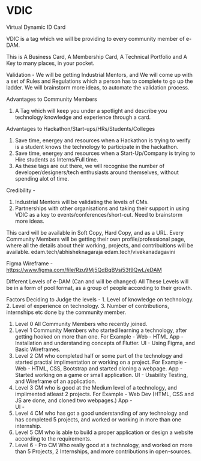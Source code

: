 # VDIC
Virtual Dynamic ID Card

VDIC is a tag which we will be providing to every community member of e-DAM.

This is A Business Card, A Membership Card, A Technical Portfolio and A Key to many places, in your pocket.

Validation - 
  We will be getting Industrial Mentors, and We will come up with a set of Rules and Regulations which a person has to complete to go up the ladder.
  We will brainstorm more ideas, to automate the validation process.
  
Advantages to Community Members
1. A Tag which will keep you under a spotlight and describe you technology knowledge and experience through a card.

Advantages to Hackathon/Start-ups/HRs/Students/Colleges
1. Save time, energey and resources when a Hackathon is trying to verify is a student knows the technology to participate in the hackathon.
2. Save time, energey and resources when a Start-Up/Company is trying to Hire students as Interns/Full time.
3. As these tags are out there, we will recognise the number of developer/designers/tech enthusiasts around themselves, without spending alot of time.

Credibility - 
1. Industrial Mentors will be validating the levels of CMs.
2. Partnerships with other organisations and taking their support in using VDIC as a key to events/conferences/short-cut.
Need to brainstorm more ideas.

This card will be available in Soft Copy, Hard Copy, and as a URL.
Every Community Members will be getting their own profile/professional page, where all the details about their working, projects, and contribuitions will be available.
  edam.tech/abhisheknagaraja
  edam.tech/vivekanadagavini
 
Figma Wireframe - https://www.figma.com/file/Rzu9Mj5QdBqBVsi53t9QwL/eDAM

Different Levels of e-DAM (Can and will be changed)
  All These Levels will be in a form of pool format, as a group of people according to their growth.

  Factors Deciding to Judge the levels - 
    1. Level of knowledge on technology.
    2. Level of experience on technology.
    3. Number of contributions, internships etc done by the community member.

  1. Level 0
    All Community Members who recently joined.
  2. Level 1
    Community Members who started learning a technology, after getting hooked on more than one.
    For Example - 
      Web - HTML
      App - Installation and understanding concepts of Flutter.
      UI - Using Figma, and Basic Wireframes.
  3. Level 2
    CM who completed half or some part of the technology and started practial implimentation or working on a project.
      For Example - 
      Web - HTML, CSS, Bootstrap and started cloning a webpage.
      App - Started working on a game or small application.
      UI - Usability Testing, and Wireframe of an application.
  4. Level 3
    CM who is good at the Medium level of a technology, and implimented atleast 2 projects.
    For Example - 
      Web Dev (HTML, CSS and JS are done, and cloned two webpages.)
      App -  
      UI - 
  5. Level 4
    CM who has got a good understanding of any technology and has completed 5 projects, and worked or working in more than one internship.
  6. Level 5
    CM who is able to build a proper application or design a website according to the requirements.
  7. Level 6 - Pro
    CM Who really good at a technology, and worked on more than 5 Projects, 2 Internships, and more contributions in open-sources.
